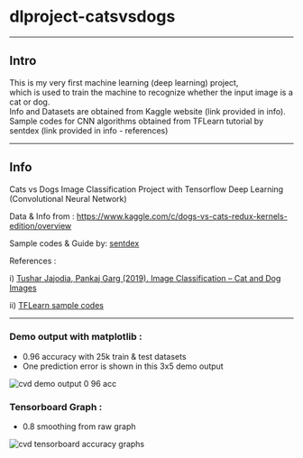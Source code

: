 # dlproject-catsvsdogs
-------
## Intro
This is my very first machine learning (deep learning) project, <br>
which is used to train the machine to recognize whether the input image is a cat or dog. <br>
Info and Datasets are obtained from Kaggle website (link provided in info). <br>
Sample codes for CNN algorithms obtained from TFLearn tutorial by sentdex (link provided in info - references) <br>

-------
## Info
Cats vs Dogs Image Classification Project with Tensorflow Deep Learning (Convolutional Neural Network)

Data & Info from : https://www.kaggle.com/c/dogs-vs-cats-redux-kernels-edition/overview

Sample codes & Guide by: [sentdex](https://www.youtube.com/user/sentdex)

References : 

i) [Tushar Jajodia, Pankaj Garg (2019). Image Classification – Cat and Dog Images](https://www.irjet.net/archives/V6/i12/IRJET-V6I1271.pdf)

ii) [TFLearn sample codes](https://pythonprogramming.net/tflearn-machine-learning-tutorial/)

-------

### Demo output with matplotlib :
- 0.96 accuracy with 25k train & test datasets
- One prediction error is shown in this 3x5 demo output

![cvd demo output 0 96 acc](https://user-images.githubusercontent.com/68454409/106591701-8dde1980-6589-11eb-89ee-dcab8320bef6.png)

### Tensorboard Graph :
- 0.8 smoothing from raw graph

![cvd tensorboard accuracy graphs](https://user-images.githubusercontent.com/68454409/106564633-717db500-6568-11eb-993d-94d1266b58a7.png)



